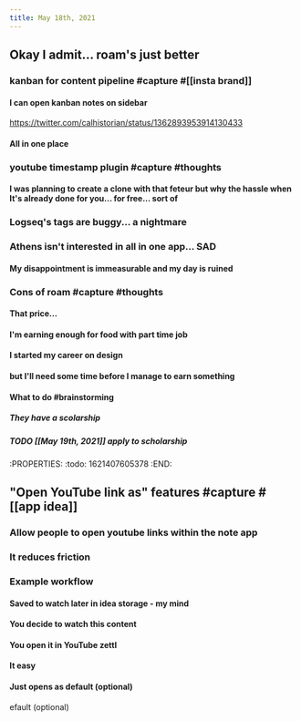 ```yaml
---
title: May 18th, 2021
---
```

## Okay I admit... roam's just better
### kanban for content pipeline #capture #[[insta brand]]
#### I can open kanban notes on sidebar
https://twitter.com/calhistorian/status/1362893953914130433
#### All in one place
### youtube timestamp plugin #capture #thoughts
#### I was planning to create a clone with that feteur but why the hassle when It's already done for you... for free... sort of
### Logseq's tags are buggy... a nightmare
### Athens isn't interested in all in one app... SAD
#### My disappointment is immeasurable and my day is ruined
### Cons of roam #capture #thoughts
#### That price...
#### I'm earning enough for food with part time job
#### I started my career on design
#### but I'll need some time before I manage to earn something
#### What to do #brainstorming
##### They have a scolarship
##### TODO [[May 19th, 2021]] apply to scholarship
:PROPERTIES:
:todo: 1621407605378
:END:
## "Open YouTube link as" features #capture #[[app idea]]
### Allow people to open youtube links within the note app
### It reduces friction
### Example workflow
#### Saved to watch later in idea storage - my mind
#### You decide to watch this content
#### You open it in YouTube zettl
#### It easy
#### Just opens as default (optional)
efault (optional)
